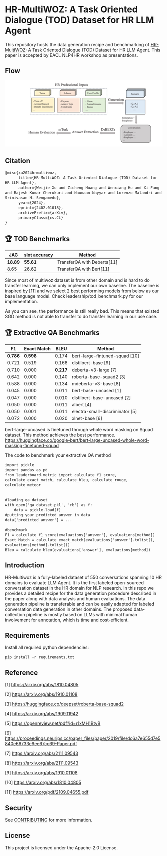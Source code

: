 # HR-MultiWOZ: A Task Oriented Dialogue (TOD) Dataset for HR LLM Agent

This repository hosts the data generation recipe and benchmarking of [HR-MultiWOZ](https://arxiv.org/abs/2402.01018): A Task Oriented Dialogue (TOD) Dataset for HR LLM Agent. This paper is accepted by EACL NLP4HR workshop as presentations. 

## Flow
![The workflow of the paper](diagram.jpeg)

## Citation
```
@misc{xu2024hrmultiwoz,
      title={HR-MultiWOZ: A Task Oriented Dialogue (TOD) Dataset for HR LLM Agent}, 
      author={Weijie Xu and Zicheng Huang and Wenxiang Hu and Xi Fang and Rajesh Kumar Cherukuri and Naumaan Nayyar and Lorenzo Malandri and Srinivasan H. Sengamedu},
      year={2024},
      eprint={2402.01018},
      archivePrefix={arXiv},
      primaryClass={cs.CL}
}
```

## :trophy: TOD Benchmarks

| JAG    | slot accuracy   | Method                        |
|--------|-----------------|-------------------------------|
| **18.89**  | **55.61**          | TransferQA with Deberta[11]                   |
| 8.65   | 26.62           | TransferQA with Bert[11]                   |


Since most of multiwoz dataset is from other domain and is hard to do transfer learning, we can only implement our own baseline. The baseline is inspired by [11] and we select 2 best performing models from below as our base language model. Check leadership/tod_benchmark.py for our implementation. 

As you can see, the performance is still really bad. This means that existed SGD method is not able to transfer to do transfer learning in our use case. 

## :trophy: Extractive QA Benchmarks
| F1    | Exact Match | BLEU    | Method                        |
|-------|-------------|---------|-------------------------------|
|**0.786**  | **0.598**       | 0.174   | bert-large-fintuned-squad [10]      |
|0.721  | 0.519       | 0.168   | distilbert-base [9]          |
|0.710  | 0.000       | **0.217**   | deberta-v3-large [7]         |
|0.642  | 0.000       | 0.140   | roberta-base-squad2 [3]      |
|0.588  | 0.000       | 0.134   | mdeberta-v3-base [8]         |
|0.045  | 0.000       | 0.011   | bert-base-uncased [1]        |
|0.047  | 0.000       | 0.010   | distilbert-base-uncased [2]  |
|0.050  | 0.000       | 0.011   | albert [4]                   |
|0.050  | 0.001       | 0.011   | electra-small-discriminator [5] |
|0.072  | 0.000       | 0.020   | xlnet-base [6]               |




bert-large-uncased is finetuned through whole word masking on Squad dataset. This method achieves the best performance.
 https://huggingface.co/google-bert/bert-large-uncased-whole-word-masking-finetuned-squad

The code to benchmark your extractive QA method
```
import pickle
import pandas as pd
from leaderboard.metric import calculate_f1_score, calculate_exact_match, calculate_bleu, calculate_rouge, calculate_meteor


#loading qa_dataset
with open('qa_dataset.pkl', 'rb') as f:
    data = pickle.load(f)
#putting your predicted answer in data
data['predicted_answer'] = ...

#benchmark
F1 = calculate_f1_score(evaluations['answer'], evaluations[method])
Exact_Match = calculate_exact_match(evaluations['answer'].tolist(), evaluations[method].tolist())
Bleu = calculate_bleu(evaluations['answer'], evaluations[method])

```

## Introduction

HR-Multiwoz is a fully-labeled dataset of 550 conversations spanning 10 HR domains to evaluate LLM Agent. It is the first labeled open-sourced conversation dataset in the HR domain for NLP research. In this repo we provides a detailed recipe for the data generation procedure described in the paper along with data analysis and human evaluations. The data generation pipeline is transferable and can be easily adapted for labeled conversation data generation in other domains. The proposed data-collection pipeline is mostly based on LLMs with minimal human involvement for annotation, which is time and cost-efficient. 

## Requirements

Install all required python dependencies:

```
pip install -r requirements.txt
```

## Reference
[1] https://arxiv.org/abs/1810.04805

[2] https://arxiv.org/abs/1910.01108

[3] https://huggingface.co/deepset/roberta-base-squad2

[4] https://arxiv.org/abs/1909.11942

[5] https://openreview.net/pdf?id=r1xMH1BtvB

[6] https://proceedings.neurips.cc/paper_files/paper/2019/file/dc6a7e655d7e5840e66733e9ee67cc69-Paper.pdf

[7] https://arxiv.org/abs/2111.09543

[8] https://arxiv.org/abs/2111.09543

[9] https://arxiv.org/abs/1910.01108

[10] https://arxiv.org/abs/1810.04805

[11] https://arxiv.org/pdf/2109.04655.pdf
## Security

See [CONTRIBUTING](CONTRIBUTING.md#security-issue-notifications) for more information.

## License

This project is licensed under the Apache-2.0 License.


